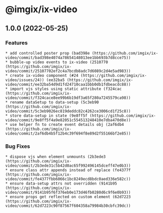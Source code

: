 # @imgix/ix-video

## 1.0.0 (2022-05-25)

### Features

    * add controlled poster prop (bad398e (https://github.com/imgix/ix-video/commit/bad398e4074a78654148013ee1bb693b7d8cce75))
    * bubble-up video events to ix-video (2510770 (https://github.com/imgix/ix-video/commit/25107702ef2c4a7bcdb8adc7d6089c2d4e5ad983))
    * create ix-video component (#24 (https://github.com/imgix/ix-video/issues/24)) (ee32ba5 (https://github.com/imgix/ix-video/commit/ee32ba54d9d1fd24710caa1bbb0db1fdbeacdc88))
    * import vjs styles using static attribute (f324cac (https://github.com/imgix/ix-video/commit/f324cace8ee99b6b19df3a65f280a7245579ca98))
    * rename dataSetup to data-setup (5c3eb90 (https://github.com/imgix/ix-video/commit/5c3eb9026ec819deddc82c4262ce3006cd1f25c8))
    * store data-setup in state (9e8ff5f (https://github.com/imgix/ix-video/commit/9e8ff5f4a9e82051c554513248410e7dba470d8e))
    * use helper fn to create event details obj (2af6db4 (https://github.com/imgix/ix-video/commit/2af6db4b5f12b4c39f694f8e89d2f55166bf2e85))

### Bug Fixes

    * dispose vjs when element unmounts (2b3ede3 (https://github.com/imgix/ix-video/commit/2b3ede31c5b42d0ac65f992496145dceff47e0b3))
    * ensure class attr appends instead of replace (fe4377f (https://github.com/imgix/ix-video/commit/fe4377fbb6066c1bc8249ecd8bdc0aed336e582c))
    * ensure data-setup attrs not overridden (9141b95 (https://github.com/imgix/ix-video/commit/9141b95f6f376eb0e173d46fb0280d6c9f6e0b93))
    * ensure props get reflected on custom element (62d7223 (https://github.com/imgix/ix-video/commit/62d7223c90f87567f604358a79984b30cbfc39dc))
